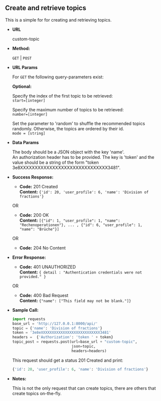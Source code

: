 **Create and retrieve topics**
----
  This is a simple for for creating and retrieving topics. 
* **URL**

  custom-topic

* **Method:**

  `GET` | `POST` 
  
*  **URL Params**

   For `GET` the following query-parameters exist: 

   **Optional:** <br>
   
    Specify the index of the first topic to be retrieved: <br>
    `start=[integer]` 
       
    Specify the maximum number of topics to be retrieved:  <br>
    `number=[integer]` 
    
    Set the parameter to 'random' to shuffle the recommended topics randomly. Otherwise, the topics are 
    ordered by their id. <br> 
    `mode = [string]`

* **Data Params**

    The body should be a JSON object with the key 'name'. <br> An authorization header has to be provided. The key is 'token' 
    and the value should be a string of the form "token 3e8XXXXXXXXXXXXXXXXXXXXXXXXXXXXXX3481". 
    
* **Success Response:**

  * **Code:** 201 Created <br />
    **Content:** `{'id': 20, 'user_profile': 6, 'name': 'Division of fractions'}`
    
  OR  
   
  * **Code:** 200 OK <br />
    **Content:** `[{"id": 1, "user_profile": 1, "name": "Rechenoperationen"}, ... , {"id": 6, "user_profile": 1, 
                 "name": "Brüche"}]`
                 
  OR
  
  * **Code:** 204 No Content <br />
 
* **Error Response:**

  * **Code:** 401 UNAUTHORIZED <br />
    **Content:** `{ detail : "Authentication credentials were not provided." }`

  OR

  * **Code:** 400 Bad Request <br />
    **Content:** `{"name": ["This field may not be blank."]}`

* **Sample Call:**

    ```python
    import requests
    base_url = 'http://127.0.0.1:8000/api/'
    topic = {'name': 'Division of fractions'}
    token = '3e8eXXXXXXXXXXXXXXXXXXXXXXXXXXX3481'
    headers =  {'Authorization': 'token ' + token}
    topic_post = requests.post(url=base_url + "custom-topic", 
                               json=topic, 
                               headers=headers)
     ``` 
     
     This request should get a status 201 Created and print:
     ```python
     {'id': 20, 'user_profile': 6, 'name': 'Division of fractions'}
     ```
    
* **Notes:**

    This is not the only request that can create topics, there are others that create topics on-the-fly.

